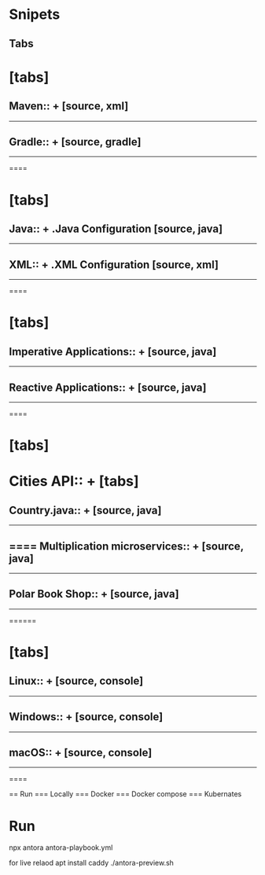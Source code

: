 # Snipets
## Tabs
[tabs]
====
Maven::
+
[source, xml]
----
----

Gradle::
+
[source, gradle]
----
----
====

[tabs]
====
Java::
+
.Java Configuration
[source, java]
----
----

XML::
+
.XML Configuration
[source, xml]
----
----
====

[tabs]
====
Imperative Applications::
+
[source, java]
----
----

Reactive Applications::
+
[source, java]
----
----
====


[tabs]
======
Cities API::
+
[tabs]
====
Country.java::
+
[source, java]
----
----
====
Multiplication microservices::
+
[source, java]
----
----
Polar Book Shop::
+
[source, java]
----
----
======


[tabs]
====
Linux::
+
[source, console]
----
----

Windows::
+
[source, console]
----
----

macOS::
+
[source, console]
----
----
====

== Run
=== Locally
=== Docker
=== Docker compose
=== Kubernates

# Run
npx antora antora-playbook.yml

for live relaod
apt install  caddy 
./antora-preview.sh 
